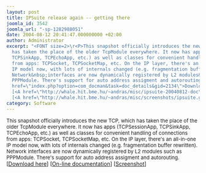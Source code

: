 ```yaml
---
layout: post
title: IPSuite release again -- getting there
joomla_id: 3542
joomla_url: "-sp-1282988051"
date: 2004-08-12 20:41:47.000000000 +02:00
author: Administrator
excerpt: "<FONT size=2>\r<P>This snapshot officially introduces the new TCP, which
  has taken the place of the older TcpModule everywhere. It now has apps (TCPSessionApp,
  TCPSinkApp, TCPEchoApp, etc.) as well as classes for convenient handling of connections
  from apps: TCPSocket, TCPSocketMap, etc. On the IP layer, there's an all-in-one
  IP model now, with lots of internals changed (e.g. fragmentation buffer rewritten).
  Network&nbsp;interfaces are now dynamically registered by L2 modules&nbsp;such as
  PPPModule. There's support for auto address assigment and autorouting. </FONT>[<A
  href=\"index.php?option=com_docman&task=doc_details&gid=2134\">Download here</A>]
  [<A href=\"http://whale.hit.bme.hu/~andras/misc/ipsuite-20040812-doc\">On-line documentation</A>]
  [<A href=\"http://whale.hit.bme.hu/~andras/misc/screenshots/ipsuite.gif\">Screenshot</A>]</P>"
category: Software
---
```

<FONT size=2><P>This snapshot officially introduces the new TCP, which has taken the place of the older TcpModule everywhere. It now has apps (TCPSessionApp, TCPSinkApp, TCPEchoApp, etc.) as well as classes for convenient handling of connections from apps: TCPSocket, TCPSocketMap, etc. On the IP layer, there's an all-in-one IP model now, with lots of internals changed (e.g. fragmentation buffer rewritten). Network&nbsp;interfaces are now dynamically registered by L2 modules&nbsp;such as PPPModule. There's support for auto address assigment and autorouting. </FONT>[<A href="index.php?option=com_docman&task=doc_details&gid=2134">Download here</A>] [<A href="http://whale.hit.bme.hu/~andras/misc/ipsuite-20040812-doc">On-line documentation</A>] [<A href="http://whale.hit.bme.hu/~andras/misc/screenshots/ipsuite.gif">Screenshot</A>]</P>
